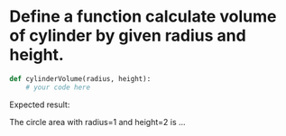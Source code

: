# Define a function calculate volume of cylinder by given radius and height.

```py
def cylinderVolume(radius, height):
    # your code here
```

Expected result:

The circle area with radius=1 and height=2 is ...